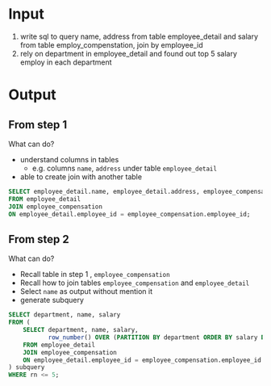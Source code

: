 # Input
1. write sql to query name, address from table employee_detail and salary from table employ_compenstation, join by employee_id
2. rely on department in employee_detail and found out top 5 salary employ in each department

# Output 
## From step 1

What can do?
- understand columns in tables
  - e.g. columns `name`, `address` under table `employee_detail`
- able to create join with another table
```sql
SELECT employee_detail.name, employee_detail.address, employee_compensation.salary
FROM employee_detail
JOIN employee_compensation
ON employee_detail.employee_id = employee_compensation.employee_id;
```

## From step 2

What can do?
- Recall table in step 1 , `employee_compensation`
- Recall how to join tables `employee_compensation` and `employee_detail`
- Select `name` as output without mention it
- generate subquery 

```sql
SELECT department, name, salary
FROM (
    SELECT department, name, salary,
           row_number() OVER (PARTITION BY department ORDER BY salary DESC) as rn
    FROM employee_detail
    JOIN employee_compensation
    ON employee_detail.employee_id = employee_compensation.employee_id
) subquery
WHERE rn <= 5;
```
